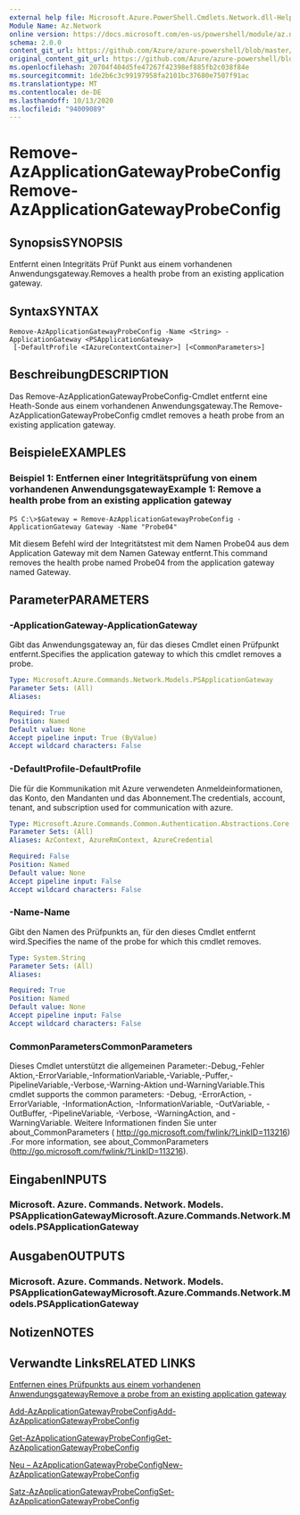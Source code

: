 ```yaml
---
external help file: Microsoft.Azure.PowerShell.Cmdlets.Network.dll-Help.xml
Module Name: Az.Network
online version: https://docs.microsoft.com/en-us/powershell/module/az.network/remove-azapplicationgatewayprobeconfig
schema: 2.0.0
content_git_url: https://github.com/Azure/azure-powershell/blob/master/src/Network/Network/help/Remove-AzApplicationGatewayProbeConfig.md
original_content_git_url: https://github.com/Azure/azure-powershell/blob/master/src/Network/Network/help/Remove-AzApplicationGatewayProbeConfig.md
ms.openlocfilehash: 20704f404d5fe47267f42398ef885fb2c038f84e
ms.sourcegitcommit: 1de2b6c3c99197958fa2101bc37680e7507f91ac
ms.translationtype: MT
ms.contentlocale: de-DE
ms.lasthandoff: 10/13/2020
ms.locfileid: "94009089"
---
```

# <span data-ttu-id="db03e-101">Remove-AzApplicationGatewayProbeConfig</span><span class="sxs-lookup"><span data-stu-id="db03e-101">Remove-AzApplicationGatewayProbeConfig</span></span>

## <span data-ttu-id="db03e-102">Synopsis</span><span class="sxs-lookup"><span data-stu-id="db03e-102">SYNOPSIS</span></span>
<span data-ttu-id="db03e-103">Entfernt einen Integritäts Prüf Punkt aus einem vorhandenen Anwendungsgateway.</span><span class="sxs-lookup"><span data-stu-id="db03e-103">Removes a health probe from an existing application gateway.</span></span>

## <span data-ttu-id="db03e-104">Syntax</span><span class="sxs-lookup"><span data-stu-id="db03e-104">SYNTAX</span></span>

```
Remove-AzApplicationGatewayProbeConfig -Name <String> -ApplicationGateway <PSApplicationGateway>
 [-DefaultProfile <IAzureContextContainer>] [<CommonParameters>]
```

## <span data-ttu-id="db03e-105">Beschreibung</span><span class="sxs-lookup"><span data-stu-id="db03e-105">DESCRIPTION</span></span>
<span data-ttu-id="db03e-106">Das Remove-AzApplicationGatewayProbeConfig-Cmdlet entfernt eine Heath-Sonde aus einem vorhandenen Anwendungsgateway.</span><span class="sxs-lookup"><span data-stu-id="db03e-106">The Remove-AzApplicationGatewayProbeConfig cmdlet removes a heath probe from an existing application gateway.</span></span>

## <span data-ttu-id="db03e-107">Beispiele</span><span class="sxs-lookup"><span data-stu-id="db03e-107">EXAMPLES</span></span>

### <span data-ttu-id="db03e-108">Beispiel 1: Entfernen einer Integritätsprüfung von einem vorhandenen Anwendungsgateway</span><span class="sxs-lookup"><span data-stu-id="db03e-108">Example 1: Remove a health probe from an existing application gateway</span></span>
```
PS C:\>$Gateway = Remove-AzApplicationGatewayProbeConfig -ApplicationGateway Gateway -Name "Probe04"
```

<span data-ttu-id="db03e-109">Mit diesem Befehl wird der Integritätstest mit dem Namen Probe04 aus dem Application Gateway mit dem Namen Gateway entfernt.</span><span class="sxs-lookup"><span data-stu-id="db03e-109">This command removes the health probe named Probe04 from the application gateway named Gateway.</span></span>

## <span data-ttu-id="db03e-110">Parameter</span><span class="sxs-lookup"><span data-stu-id="db03e-110">PARAMETERS</span></span>

### <span data-ttu-id="db03e-111">-ApplicationGateway</span><span class="sxs-lookup"><span data-stu-id="db03e-111">-ApplicationGateway</span></span>
<span data-ttu-id="db03e-112">Gibt das Anwendungsgateway an, für das dieses Cmdlet einen Prüfpunkt entfernt.</span><span class="sxs-lookup"><span data-stu-id="db03e-112">Specifies the application gateway to which this cmdlet removes a probe.</span></span>

```yaml
Type: Microsoft.Azure.Commands.Network.Models.PSApplicationGateway
Parameter Sets: (All)
Aliases:

Required: True
Position: Named
Default value: None
Accept pipeline input: True (ByValue)
Accept wildcard characters: False
```

### <span data-ttu-id="db03e-113">-DefaultProfile</span><span class="sxs-lookup"><span data-stu-id="db03e-113">-DefaultProfile</span></span>
<span data-ttu-id="db03e-114">Die für die Kommunikation mit Azure verwendeten Anmeldeinformationen, das Konto, den Mandanten und das Abonnement.</span><span class="sxs-lookup"><span data-stu-id="db03e-114">The credentials, account, tenant, and subscription used for communication with azure.</span></span>

```yaml
Type: Microsoft.Azure.Commands.Common.Authentication.Abstractions.Core.IAzureContextContainer
Parameter Sets: (All)
Aliases: AzContext, AzureRmContext, AzureCredential

Required: False
Position: Named
Default value: None
Accept pipeline input: False
Accept wildcard characters: False
```

### <span data-ttu-id="db03e-115">-Name</span><span class="sxs-lookup"><span data-stu-id="db03e-115">-Name</span></span>
<span data-ttu-id="db03e-116">Gibt den Namen des Prüfpunkts an, für den dieses Cmdlet entfernt wird.</span><span class="sxs-lookup"><span data-stu-id="db03e-116">Specifies the name of the probe for which this cmdlet removes.</span></span>

```yaml
Type: System.String
Parameter Sets: (All)
Aliases:

Required: True
Position: Named
Default value: None
Accept pipeline input: False
Accept wildcard characters: False
```

### <span data-ttu-id="db03e-117">CommonParameters</span><span class="sxs-lookup"><span data-stu-id="db03e-117">CommonParameters</span></span>
<span data-ttu-id="db03e-118">Dieses Cmdlet unterstützt die allgemeinen Parameter:-Debug,-Fehler Aktion,-ErrorVariable,-InformationVariable,-Variable,-Puffer,-PipelineVariable,-Verbose,-Warning-Aktion und-WarningVariable.</span><span class="sxs-lookup"><span data-stu-id="db03e-118">This cmdlet supports the common parameters: -Debug, -ErrorAction, -ErrorVariable, -InformationAction, -InformationVariable, -OutVariable, -OutBuffer, -PipelineVariable, -Verbose, -WarningAction, and -WarningVariable.</span></span> <span data-ttu-id="db03e-119">Weitere Informationen finden Sie unter about_CommonParameters ( http://go.microsoft.com/fwlink/?LinkID=113216) .</span><span class="sxs-lookup"><span data-stu-id="db03e-119">For more information, see about_CommonParameters (http://go.microsoft.com/fwlink/?LinkID=113216).</span></span>

## <span data-ttu-id="db03e-120">Eingaben</span><span class="sxs-lookup"><span data-stu-id="db03e-120">INPUTS</span></span>

### <span data-ttu-id="db03e-121">Microsoft. Azure. Commands. Network. Models. PSApplicationGateway</span><span class="sxs-lookup"><span data-stu-id="db03e-121">Microsoft.Azure.Commands.Network.Models.PSApplicationGateway</span></span>

## <span data-ttu-id="db03e-122">Ausgaben</span><span class="sxs-lookup"><span data-stu-id="db03e-122">OUTPUTS</span></span>

### <span data-ttu-id="db03e-123">Microsoft. Azure. Commands. Network. Models. PSApplicationGateway</span><span class="sxs-lookup"><span data-stu-id="db03e-123">Microsoft.Azure.Commands.Network.Models.PSApplicationGateway</span></span>

## <span data-ttu-id="db03e-124">Notizen</span><span class="sxs-lookup"><span data-stu-id="db03e-124">NOTES</span></span>

## <span data-ttu-id="db03e-125">Verwandte Links</span><span class="sxs-lookup"><span data-stu-id="db03e-125">RELATED LINKS</span></span>

[<span data-ttu-id="db03e-126">Entfernen eines Prüfpunkts aus einem vorhandenen Anwendungsgateway</span><span class="sxs-lookup"><span data-stu-id="db03e-126">Remove a probe from an existing application gateway</span></span>](https://azure.microsoft.com/en-us/documentation/articles/application-gateway-create-probe-ps/#remove-a-probe-from-an-existing-application-gateway)

[<span data-ttu-id="db03e-127">Add-AzApplicationGatewayProbeConfig</span><span class="sxs-lookup"><span data-stu-id="db03e-127">Add-AzApplicationGatewayProbeConfig</span></span>](./Add-AzApplicationGatewayProbeConfig.md)

[<span data-ttu-id="db03e-128">Get-AzApplicationGatewayProbeConfig</span><span class="sxs-lookup"><span data-stu-id="db03e-128">Get-AzApplicationGatewayProbeConfig</span></span>](./Get-AzApplicationGatewayProbeConfig.md)

[<span data-ttu-id="db03e-129">Neu – AzApplicationGatewayProbeConfig</span><span class="sxs-lookup"><span data-stu-id="db03e-129">New-AzApplicationGatewayProbeConfig</span></span>](./New-AzApplicationGatewayProbeConfig.md)

[<span data-ttu-id="db03e-130">Satz-AzApplicationGatewayProbeConfig</span><span class="sxs-lookup"><span data-stu-id="db03e-130">Set-AzApplicationGatewayProbeConfig</span></span>](./Set-AzApplicationGatewayProbeConfig.md)

